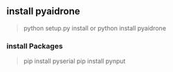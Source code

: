 ## install pyaidrone

> python setup.py install
> or
> python install pyaidrone

### install Packages

> pip install pyserial
> pip install pynput
